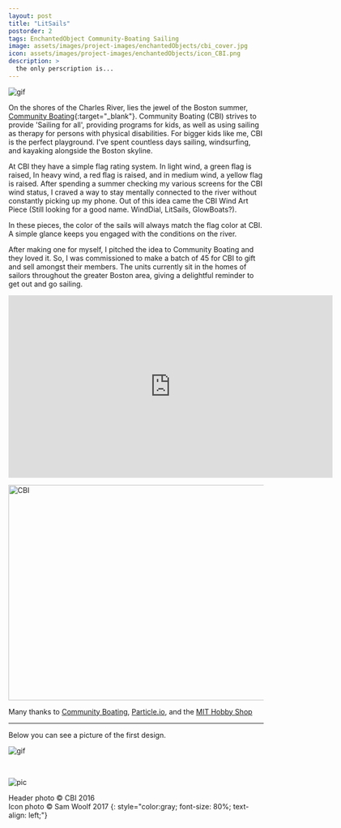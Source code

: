 ```yaml
---
layout: post
title: "LitSails"
postorder: 2
tags: EnchantedObject Community-Boating Sailing
image: assets/images/project-images/enchantedObjects/cbi_cover.jpg
icon: assets/images/project-images/enchantedObjects/icon_CBI.png
description: >
  the only perscription is...
---
```


![gif](../assets/images/project-images/enchantedObjects/cbi.gif)

On the shores of the Charles River, lies the jewel of the Boston summer, [Community Boating](https://www.community-boating.org/){:target="_blank"}. Community Boating (CBI) strives to provide 'Sailing for all', providing programs for kids, as well as using sailing as therapy for persons with physical disabilities. For bigger kids like me, CBI is the perfect playground. I've spent countless days sailing, windsurfing, and kayaking alongside the Boston skyline.

At CBI they have a simple flag rating system. In light wind, a green flag is raised, In heavy wind, a red flag is raised, and in medium wind, a yellow flag is raised. After spending a summer checking my various screens for the CBI wind status, I craved a way to stay mentally connected to the river without constantly picking up my phone. Out of this idea came the CBI Wind Art Piece (Still looking for a good name. WindDial, LitSails, GlowBoats?).

In these pieces, the color of the sails will always match the flag color at CBI. A simple glance keeps you engaged with the conditions on the river.

After making one for myself, I pitched the idea to Community Boating and they loved it. So, I was commissioned to make a batch of 45 for CBI to gift and sell amongst their members. The units currently sit in the homes of sailors throughout the greater Boston area, giving a delightful reminder to get out and go sailing.

<iframe width="640" height="360" src="https://www.youtube.com/embed/klA3pRj0YBw?rel=0" frameborder="0" allowfullscreen></iframe>

<a data-flickr-embed="true"  href="https://www.flickr.com/photos/141235365@N08/albums/72157661391728348" title="CBI"><img src="https://farm5.staticflickr.com/4484/37610861082_fcfd089da9_z.jpg" width="640" height="425" alt="CBI"></a><script async src="//embedr.flickr.com/assets/client-code.js" charset="utf-8"></script>

Many thanks to [Community Boating](https://www.community-boating.org/), [Particle.io](https://www.particle.io/), and the [MIT Hobby Shop](https://studentlife.mit.edu/hobbyshop)

<hr>

Below you can see a picture of the first design.  

![gif](../assets/images/project-images/CBI/CBIClock.gif)

<br>

![pic](../assets/images/project-images/enchantedObjects/CBIoldnew.jpg)

Header photo &copy; CBI 2016<br>
Icon photo &copy; Sam Woolf 2017
{: style="color:gray; font-size: 80%; text-align: left;"}

